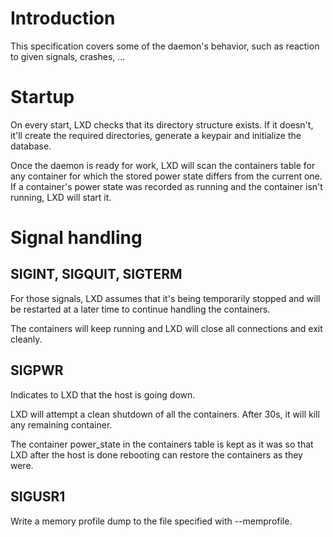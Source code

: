 # Introduction

This specification covers some of the daemon's behavior, such as
reaction to given signals, crashes, ...

# Startup
On every start, LXD checks that its directory structure exists. If it
doesn't, it'll create the required directories, generate a keypair and
initialize the database.

Once the daemon is ready for work, LXD will scan the containers table
for any container for which the stored power state differs from the
current one. If a container's power state was recorded as running and the
container isn't running, LXD will start it.

# Signal handling
## SIGINT, SIGQUIT, SIGTERM
For those signals, LXD assumes that it's being temporarily stopped and
will be restarted at a later time to continue handling the containers.

The containers will keep running and LXD will close all connections and
exit cleanly.

## SIGPWR
Indicates to LXD that the host is going down.

LXD will attempt a clean shutdown of all the containers. After 30s, it
will kill any remaining container.

The container power\_state in the containers table is kept as it was so
that LXD after the host is done rebooting can restore the containers as
they were.

## SIGUSR1
Write a memory profile dump to the file specified with \-\-memprofile.
